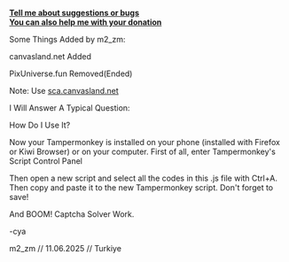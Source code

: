 **[Tell me about suggestions or bugs](https://discord.gg/VyfVmD2nhZ)**<br/>
**[You can also help me with your donation](https://boosty.to/touchedbydarkness)**

Some Things Added by m2_zm:

canvasland.net Added

PixUniverse.fun Removed(Ended)

Note: Use [sca.canvasland.net](https://sca.canvasland.net)

I Will Answer A Typical Question:

How Do I Use It?

Now your Tampermonkey is installed on your phone (installed with Firefox or Kiwi Browser) or on your computer. First of all, enter Tampermonkey's Script Control Panel

Then open a new script and select all the codes in this .js file with Ctrl+A. Then copy and paste it to the new Tampermonkey script. Don't forget to save!

And BOOM! Captcha Solver Work.

-cya

m2_zm // 11.06.2025 // Turkiye
